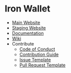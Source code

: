 Iron Wallet
=================

- [Main Website](https://ironcoin.org)
- [Staging Website](https://irontown.github.io/iron-wallet-beta)
- [Documentation](https://irontown.github.io/iron-wallet-beta/docs)
- [Wiki](https://github.com/irontown/iron-wallet-beta/wiki)
- Contribute
  + [Code of Conduct](./.github/CODE_OF_CONDUCT.md)
  + [Contribution Guide](./.github/CONTRIBUTING.md)
  + [Issue Template](./.github/ISSUE_TEMPLATE.md)
  + [Pull Request Template](./.github/PULL_REQUEST_TEMPLATE.md)
